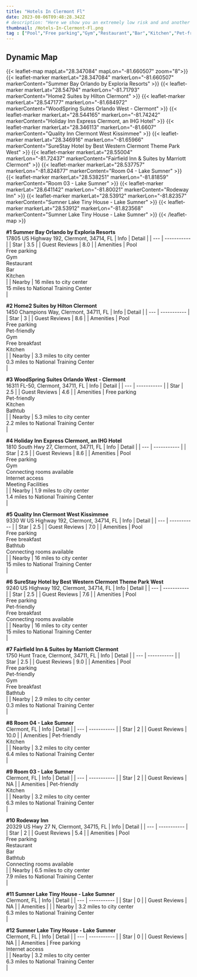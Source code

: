 ```yaml
---
title: "Hotels In Clermont Fl"
date: 2023-08-06T09:48:28.342Z
# description: "Here we show you an extremely low risk and and another medium risk approach to earn passive income "
thumbnail: /Hotels-In-Clermont-Fl.png
tag : ["Pool","Free parking","Gym","Restaurant","Bar","Kitchen","Pet-friendly","Free breakfast","Bathtub","Connecting rooms available","Internet access","Meeting Facilities"]
---
```


## Dynamic Map
{{< leaflet-map  mapLat="28.347084" mapLon="-81.660507" zoom="8">}}
    {{< leaflet-marker markerLat="28.347084" markerLon="-81.660507" markerContent="Summer Bay Orlando by Exploria Resorts" >}}
    {{< leaflet-marker markerLat="28.54794" markerLon="-81.71793" markerContent="Home2 Suites by Hilton Clermont" >}}
    {{< leaflet-marker markerLat="28.547177" markerLon="-81.684972" markerContent="WoodSpring Suites Orlando West - Clermont" >}}
    {{< leaflet-marker markerLat="28.544165" markerLon="-81.74242" markerContent="Holiday Inn Express Clermont, an IHG Hotel" >}}
    {{< leaflet-marker markerLat="28.346113" markerLon="-81.6607" markerContent="Quality Inn Clermont West Kissimmee" >}}
    {{< leaflet-marker markerLat="28.346916" markerLon="-81.65966" markerContent="SureStay Hotel by Best Western Clermont Theme Park West" >}}
    {{< leaflet-marker markerLat="28.55004" markerLon="-81.72437" markerContent="Fairfield Inn & Suites by Marriott Clermont" >}}
    {{< leaflet-marker markerLat="28.537757" markerLon="-81.824877" markerContent="Room 04 - Lake Sumner" >}}
    {{< leaflet-marker markerLat="28.538251" markerLon="-81.81859" markerContent="Room 03 - Lake Sumner" >}}
    {{< leaflet-marker markerLat="28.641142" markerLon="-81.80021" markerContent="Rodeway Inn" >}}
    {{< leaflet-marker markerLat="28.53912" markerLon="-81.82357" markerContent="Sumner Lake Tiny House - Lake Sumner" >}}
    {{< leaflet-marker markerLat="28.53912" markerLon="-81.823568" markerContent="Sumner Lake Tiny House - Lake Sumner" >}}
{{< /leaflet-map >}}


**#1 Summer Bay Orlando by Exploria Resorts**<br>17805 US Highway 192, Clermont, 34714, FL
| Info | Detail |
| --- | ----------- |
| Star | 3.5 |
| Guest Reviews | 8.0 |
| Amenities | Pool<br>Free parking<br>Gym<br>Restaurant<br>Bar<br>Kitchen<br> |
| Nearby | 16 miles to city center<br>15 miles to National Training Center<br> |

**#2 Home2 Suites by Hilton Clermont**<br>1450 Champions Way, Clermont, 34711, FL
| Info | Detail |
| --- | ----------- |
| Star | 3 |
| Guest Reviews | 8.6 |
| Amenities | Pool<br>Free parking<br>Pet-friendly<br>Gym<br>Free breakfast<br>Kitchen<br> |
| Nearby | 3.3 miles to city center<br>0.3 miles to National Training Center<br> |

**#3 WoodSpring Suites Orlando West - Clermont**<br>16311 FL-50, Clermont, 34711, FL
| Info | Detail |
| --- | ----------- |
| Star | 2.5 |
| Guest Reviews | 4.6 |
| Amenities | Free parking<br>Pet-friendly<br>Kitchen<br>Bathtub<br> |
| Nearby | 5.3 miles to city center<br>2.2 miles to National Training Center<br> |

**#4 Holiday Inn Express Clermont, an IHG Hotel**<br>1810 South Hwy 27, Clermont, 34711, FL
| Info | Detail |
| --- | ----------- |
| Star | 2.5 |
| Guest Reviews | 8.6 |
| Amenities | Pool<br>Free parking<br>Gym<br>Connecting rooms available<br>Internet access<br>Meeting Facilities<br> |
| Nearby | 1.9 miles to city center<br>1.4 miles to National Training Center<br> |

**#5 Quality Inn Clermont West Kissimmee**<br>9330 W US Highway 192, Clermont, 34714, FL
| Info | Detail |
| --- | ----------- |
| Star | 2.5 |
| Guest Reviews | 7.0 |
| Amenities | Pool<br>Free parking<br>Free breakfast<br>Bathtub<br>Connecting rooms available<br> |
| Nearby | 16 miles to city center<br>15 miles to National Training Center<br> |

**#6 SureStay Hotel by Best Western Clermont Theme Park West**<br>9240 US Highway 192, Clermont, 34714, FL
| Info | Detail |
| --- | ----------- |
| Star | 2.5 |
| Guest Reviews | 7.6 |
| Amenities | Pool<br>Free parking<br>Pet-friendly<br>Free breakfast<br>Connecting rooms available<br> |
| Nearby | 16 miles to city center<br>15 miles to National Training Center<br> |

**#7 Fairfield Inn & Suites by Marriott Clermont**<br>1750 Hunt Trace, Clermont, 34711, FL
| Info | Detail |
| --- | ----------- |
| Star | 2.5 |
| Guest Reviews | 9.0 |
| Amenities | Pool<br>Free parking<br>Pet-friendly<br>Gym<br>Free breakfast<br>Bathtub<br> |
| Nearby | 2.9 miles to city center<br>0.3 miles to National Training Center<br> |

**#8 Room 04 - Lake Sumner**<br>Clermont, FL
| Info | Detail |
| --- | ----------- |
| Star | 2 |
| Guest Reviews | 10.0 |
| Amenities | Pet-friendly<br>Kitchen<br> |
| Nearby | 3.2 miles to city center<br>6.4 miles to National Training Center<br> |

**#9 Room 03 - Lake Sumner**<br>Clermont, FL
| Info | Detail |
| --- | ----------- |
| Star | 2 |
| Guest Reviews | NA |
| Amenities | Pet-friendly<br>Kitchen<br> |
| Nearby | 3.2 miles to city center<br>6.3 miles to National Training Center<br> |

**#10 Rodeway Inn**<br>20329 US Hwy 27 N, Clermont, 34715, FL
| Info | Detail |
| --- | ----------- |
| Star | 2 |
| Guest Reviews | 5.4 |
| Amenities | Pool<br>Free parking<br>Restaurant<br>Bar<br>Bathtub<br>Connecting rooms available<br> |
| Nearby | 6.5 miles to city center<br>7.9 miles to National Training Center<br> |

**#11 Sumner Lake Tiny House - Lake Sumner**<br>Clermont, FL
| Info | Detail |
| --- | ----------- |
| Star | 0 |
| Guest Reviews | NA |
| Amenities |  |
| Nearby | 3.2 miles to city center<br>6.3 miles to National Training Center<br> |

**#12 Sumner Lake Tiny House - Lake Sumner**<br>Clermont, FL
| Info | Detail |
| --- | ----------- |
| Star | 0 |
| Guest Reviews | NA |
| Amenities | Free parking<br>Internet access<br> |
| Nearby | 3.2 miles to city center<br>6.3 miles to National Training Center<br> |


